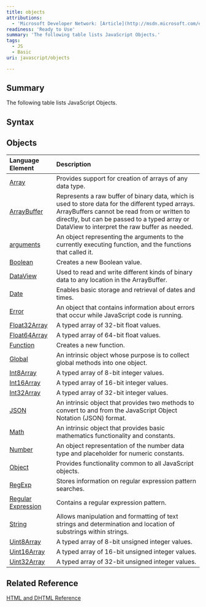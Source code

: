 ```yaml
---
title: objects
attributions:
  - 'Microsoft Developer Network: [Article](http://msdn.microsoft.com/en-us/library/ie/htbw4ywd(v=vs.94).aspx)'
readiness: 'Ready to Use'
summary: 'The following table lists JavaScript Objects.'
tags:
  - JS
  - Basic
uri: javascript/objects

---
```

## <span>Summary</span>

The following table lists JavaScript Objects.

## <span>Syntax</span>

## <span>Objects</span>

|Language Element|Description|
|:---------------|:----------|
|[Array](/javascript/Array)|Provides support for creation of arrays of any data type.|
|[ArrayBuffer](/javascript/ArrayBuffer)|Represents a raw buffer of binary data, which is used to store data for the different typed arrays. ArrayBuffers cannot be read from or written to directly, but can be passed to a typed array or DataView to interpret the raw buffer as needed.|
|[arguments](/javascript/arguments)|An object representing the arguments to the currently executing function, and the functions that called it.|
|[Boolean](/javascript/Boolean)|Creates a new Boolean value.|
|[DataView](/javascript/DataView)|Used to read and write different kinds of binary data to any location in the ArrayBuffer.|
|[Date](/javascript/Date)|Enables basic storage and retrieval of dates and times.|
|[Error](/javascript/Error)|An object that contains information about errors that occur while JavaScript code is running.|
|[Float32Array](/javascript/Float32Array)|A typed array of 32-bit float values.|
|[Float64Array](/javascript/Float64Array)|A typed array of 64-bit float values.|
|[Function](/javascript/Function)|Creates a new function.|
|[Global](/javascript/Global)|An intrinsic object whose purpose is to collect global methods into one object.|
|[Int8Array](/javascript/Int8Array)|A typed array of 8-bit integer values.|
|[Int16Array](/javascript/Int16Array)|A typed array of 16-bit integer values.|
|[Int32Array](/javascript/Int32Array)|A typed array of 32-bit integer values.|
|[JSON](/javascript/JSON)|An intrinsic object that provides two methods to convert to and from the JavaScript Object Notation (JSON) format.|
|[Math](/javascript/Math)|An intrinsic object that provides basic mathematics functionality and constants.|
|[Number](/javascript/Number)|An object representation of the number data type and placeholder for numeric constants.|
|[Object](/javascript/Object)|Provides functionality common to all JavaScript objects.|
|[RegExp](/javascript/RegExp)|Stores information on regular expression pattern searches.|
|[Regular Expression](/javascript/regular_expression)|Contains a regular expression pattern.|
|[String](/javascript/String)|Allows manipulation and formatting of text strings and determination and location of substrings within strings.|
|[Uint8Array](/javascript/Uint8Array)|A typed array of 8-bit unsigned integer values.|
|[Uint16Array](/javascript/Uint16Array)|A typed array of 16-bit unsigned integer values.|
|[Uint32Array](/javascript/Uint32Array)|A typed array of 32-bit unsigned integer values.|

## <span>Related Reference</span>

[HTML and DHTML Reference](http://go.microsoft.com/fwlink/?LinkId=148095)

